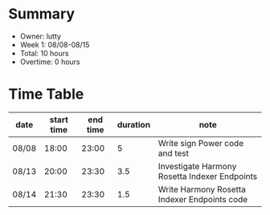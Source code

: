# Summary
* Owner: lutty
* Week 1: 08/08-08/15
* Total: 10 hours
* Overtime: 0 hours

# Time Table
| date  | start time  | end time | duration  |  note |
|---|---|---|---|---|
| 08/08  | 18:00  | 23:00 | 5 | Write sign Power code and test |
| 08/13  | 20:00  | 23:30 | 3.5 | Investigate Harmony Rosetta Indexer Endpoints |
| 08/14  | 21:30  | 23:30 | 1.5 | Write Harmony Rosetta Indexer Endpoints code|

